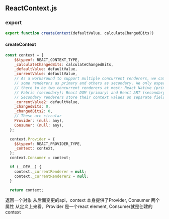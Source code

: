 ## ReactContext.js


### export
```js
export function createContext(defaultValue, calculateChangedBits?)
```

#### createContext
```js
const context = {
    $$typeof: REACT_CONTEXT_TYPE,
    _calculateChangedBits: calculateChangedBits,
    _defaultValue: defaultValue,
    _currentValue: defaultValue,
    // As a workaround to support multiple concurrent renderers, we categorize
    // some renderers as primary and others as secondary. We only expect
    // there to be two concurrent renderers at most: React Native (primary) and
    // Fabric (secondary); React DOM (primary) and React ART (secondary).
    // Secondary renderers store their context values on separate fields.
    _currentValue2: defaultValue,
    _changedBits: 0,
    _changedBits2: 0,
    // These are circular
    Provider: (null: any),
    Consumer: (null: any),
  };

  context.Provider = {
    $$typeof: REACT_PROVIDER_TYPE,
    _context: context,
  };
  context.Consumer = context;

  if (__DEV__) {
    context._currentRenderer = null;
    context._currentRenderer2 = null;
  }

  return context;
```
返回一个对象
从后面变更的api，context 本身提供了Provider, Consumer 两个属性
从定义上来看，Provider 是一个react element, Consumer就是创建的context

